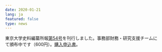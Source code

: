 ```yaml
---
date: 2020-01-21
lang: ja
featured: false
type: news
---
```

東京大学史料編纂所報<a href="/publication/syoho/syoho0054.html" target="_blank">第54号</a>を刊行しました。事務部財務・研究支援チームにて頒布中です（600円）。<a href="/publication/moshikomi201911.pdf" target="_blank">購入申込書</a>。
